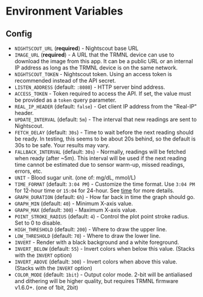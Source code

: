 # Environment Variables

## Config

 - `NIGHTSCOUT_URL` (**required**) - Nightscout base URL
 - `IMAGE_URL` (**required**) - A URL that the TRMNL device can use to download the image from this app. It can be a public URL or an internal IP address as long as the TRMNL device is on the same network.
 - `NIGHTSCOUT_TOKEN` - Nightscout token. Using an access token is recommended instead of the API secret.
 - `LISTEN_ADDRESS` (default: `:8080`) - HTTP server bind address.
 - `ACCESS_TOKEN` - Token required to access the API. If set, the value must be provided as a `token` query parameter.
 - `REAL_IP_HEADER` (default: `false`) - Get client IP address from the "Real-IP" header.
 - `UPDATE_INTERVAL` (default: `5m`) - The interval that new readings are sent to Nightscout.
 - `FETCH_DELAY` (default: `30s`) - Time to wait before the next reading should be ready. In testing, this seems to be about 20s behind, so the default is 30s to be safe. Your results may vary.
 - `FALLBACK_INTERVAL` (default: `30s`) - Normally, readings will be fetched when ready (after ~5m). This interval will be used if the next reading time cannot be estimated due to sensor warm-up, missed readings, errors, etc.
 - `UNIT` - Blood sugar unit. (one of: mg/dL, mmol/L)
 - `TIME_FORMAT` (default: `3:04 PM`) - Customize the time format. Use `3:04 PM` for 12-hour time or `15:04` for 24-hour. See [time](https://pkg.go.dev/time) for more details.
 - `GRAPH_DURATION` (default: `6h`) - How far back in time the graph should go.
 - `GRAPH_MIN` (default: `40`) - Minimum X-axis value.
 - `GRAPH_MAX` (default: `300`) - Maximum X-axis value.
 - `POINT_STROKE_RADIUS` (default: `4`) - Control the plot point stroke radius. Set to 0 to disable.
 - `HIGH_THRESHOLD` (default: `200`) - Where to draw the upper line.
 - `LOW_THRESHOLD` (default: `70`) - Where to draw the lower line.
 - `INVERT` - Render with a black background and a white foreground.
 - `INVERT_BELOW` (default: `55`) - Invert colors when below this value. (Stacks with the `INVERT` option)
 - `INVERT_ABOVE` (default: `300`) - Invert colors when above this value. (Stacks with the `INVERT` option)
 - `COLOR_MODE` (default: `1bit`) - Output color mode. 2-bit will be antialiased and dithering will be higher quality, but requires TRMNL firmware v1.6.0+. (one of 1bit, 2bit)

